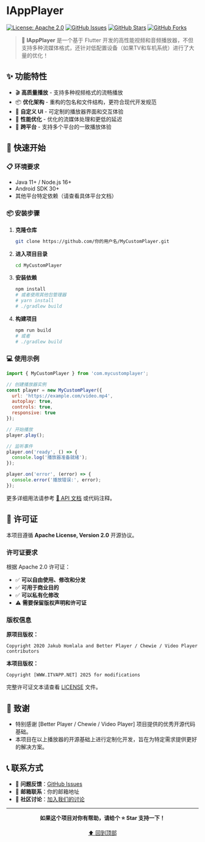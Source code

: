 # IAppPlayer

[![License: Apache 2.0](https://img.shields.io/badge/License-Apache%202.0-blue.svg)](https://www.apache.org/licenses/LICENSE-2.0)
[![GitHub Issues](https://img.shields.io/github/issues/你的用户名/MyCustomPlayer)](https://github.com/你的用户名/MyCustomPlayer/issues)
[![GitHub Stars](https://img.shields.io/github/stars/你的用户名/MyCustomPlayer)](https://github.com/你的用户名/MyCustomPlayer/stargazers)
[![GitHub Forks](https://img.shields.io/github/forks/你的用户名/MyCustomPlayer)](https://github.com/你的用户名/MyCustomPlayer/network)

> 🎥 **IAppPlayer** 是一个基于 Flutter 开发的高性能视频和音频播放器，不但支持多种流媒体格式，还针对低配置设备（如果TV和车机系统）进行了大量的优化！

## ✨ 功能特性

- 🎬 **高质量播放** - 支持多种视频格式的流畅播放
- 📦 **优化架构** - 重构的包名和文件结构，更符合现代开发规范
- 🎨 **自定义 UI** - 可定制的播放器界面和交互体验
- 🚀 **性能优化** - 优化的流媒体处理和更低的延迟
- 📱 **跨平台** - 支持多个平台的一致播放体验

## 🚀 快速开始

### 📋 环境要求

- Java 11+ / Node.js 16+
- Android SDK 30+
- 其他平台特定依赖（请查看具体平台文档）

### 📦 安装步骤

1. **克隆仓库**
   ```bash
   git clone https://github.com/你的用户名/MyCustomPlayer.git
   ```

2. **进入项目目录**
   ```bash
   cd MyCustomPlayer
   ```

3. **安装依赖**
   ```bash
   npm install
   # 或者使用其他包管理器
   # yarn install
   # ./gradlew build
   ```

4. **构建项目**
   ```bash
   npm run build
   # 或者
   # ./gradlew build
   ```

### 💻 使用示例

```javascript
import { MyCustomPlayer } from 'com.mycustomplayer';

// 创建播放器实例
const player = new MyCustomPlayer({
  url: 'https://example.com/video.mp4',
  autoplay: true,
  controls: true,
  responsive: true
});

// 开始播放
player.play();

// 监听事件
player.on('ready', () => {
  console.log('播放器准备就绪');
});

player.on('error', (error) => {
  console.error('播放错误:', error);
});
```

更多详细用法请参考 [📖 API 文档](docs/) 或代码注释。

## 📄 许可证

本项目遵循 **Apache License, Version 2.0** 开源协议。

### 许可证要求

根据 Apache 2.0 许可证：

- ✅ **可以自由使用、修改和分发**
- ✅ **可用于商业目的**
- ✅ **可以私有化修改**
- ⚠️ **需要保留版权声明和许可证**

### 版权信息

**原项目版权：**
```
Copyright 2020 Jakub Homlala and Better Player / Chewie / Video Player contributors
```

**本项目版权：**
```
Copyright [WWW.ITVAPP.NET] 2025 for modifications
```

完整许可证文本请查看 [LICENSE](LICENSE) 文件。

## 🙏 致谢

- 特别感谢 [Better Player / Chewie / Video Player] 项目提供的优秀开源代码基础。
- 本项目在以上播放器的开源基础上进行定制化开发，旨在为特定需求提供更好的解决方案。

## 📞 联系方式

- 🐛 **问题反馈**：[GitHub Issues](https://github.com/你的用户名/MyCustomPlayer/issues)
- 📧 **邮箱联系**：你的邮箱地址
- 💬 **社区讨论**：[加入我们的讨论](https://github.com/你的用户名/MyCustomPlayer/discussions)

---

<div align="center">

**如果这个项目对你有帮助，请给个 ⭐ Star 支持一下！**

[⬆ 回到顶部](#mycustomplayer)

</div>
